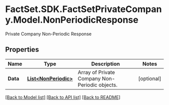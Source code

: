 # FactSet.SDK.FactSetPrivateCompany.Model.NonPeriodicResponse
Private Company Non-Periodic Response

## Properties

Name | Type | Description | Notes
------------ | ------------- | ------------- | -------------
**Data** | [**List&lt;NonPeriodic&gt;**](NonPeriodic.md) | Array of Private Company Non-Periodic objects. | [optional] 

[[Back to Model list]](../README.md#documentation-for-models) [[Back to API list]](../README.md#documentation-for-api-endpoints) [[Back to README]](../README.md)

